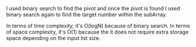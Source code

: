 I used binary search to find the pivot and once the pivot is found I used binary search again to find the target number within the subArray. 

In terms of time complexity, it's O(logN) because of binary search. 
In terms of space complexity, it's O(1) because the it does not require extra storage space depending on the input list size. 